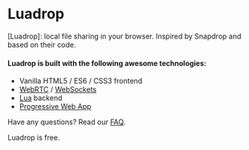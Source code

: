 # Luadrop 

[Luadrop]: local file sharing in your browser. Inspired by Snapdrop and based on their code.


#### Luadrop is built with the following awesome technologies:
* Vanilla HTML5 / ES6 / CSS3 frontend
* [WebRTC](http://webrtc.org/) / [WebSockets](http://www.websocket.org/)
* [Lua](https://www.lua.org/) backend
* [Progressive Web App](https://wikipedia.org/wiki/Progressive_Web_App)


Have any questions? Read our [FAQ](/docs/faq.md).


Luadrop is free.

